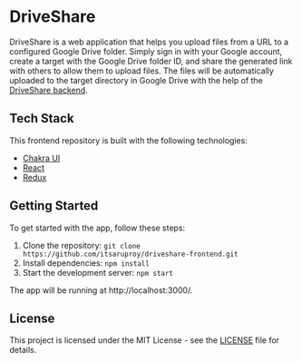 # DriveShare

DriveShare is a web application that helps you upload files from a URL to a configured Google Drive folder. Simply sign in with your Google account, create a target with the Google Drive folder ID, and share the generated link with others to allow them to upload files. The files will be automatically uploaded to the target directory in Google Drive with the help of the [DriveShare backend](https://github.com/itsaruproy/driveshare-backend).

## Tech Stack

This frontend repository is built with the following technologies:

- [Chakra UI](https://chakra-ui.com/)
- [React](https://reactjs.org/)
- [Redux](https://redux.js.org/)

## Getting Started

To get started with the app, follow these steps:

1. Clone the repository: `git clone https://github.com/itsaruproy/driveshare-frontend.git`
2. Install dependencies: `npm install`
3. Start the development server: `npm start`

The app will be running at http://localhost:3000/.

## License

This project is licensed under the MIT License - see the [LICENSE](LICENSE) file for details.

